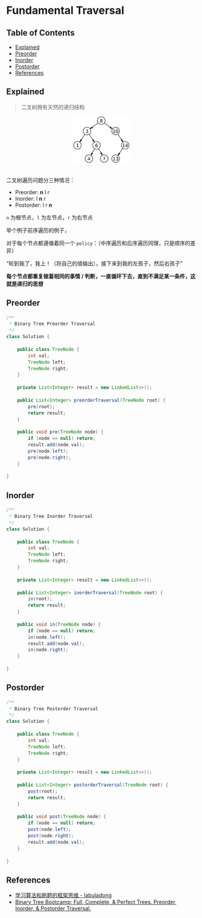 # Fundamental Traversal

Table of Contents
-----------------

* [Explained](#explained)
* [Preorder](#preorder)
* [Inorder](#inorder)
* [Postorder](#postorder)
* [References](#references)

## Explained

> 二叉树拥有天然的递归结构



<div align="center"> <img src="binary_tree.png" width="30%"/> </div><br>

二叉树遍历问题分三种情况：

- Preorder: **n** l r
- Inorder: l **n** r
- Postorder: l r **n**

`n` 为根节点，`l` 为左节点，`r` 为右节点



举个例子前序遍历的例子，

对于每个节点都遵循着同一个 `policy`：（中序遍历和后序遍历同理，只是顺序的差异）

“轮到我了，我上！（将自己的值输出），接下来到我的左孩子，然后右孩子”



**每个节点都重复做着相同的事情 / 判断，一直循环下去，直到不满足某一条件，这就是递归的思想**



## Preorder

```java
/**
 * Binary Tree Preorder Traversal
 */
class Solution {

    public class TreeNode {
        int val;
        TreeNode left;
        TreeNode right;
    }

    private List<Integer> result = new LinkedList<>();

    public List<Integer> preorderTraversal(TreeNode root) {
        pre(root);
        return result;
    }

    public void pre(TreeNode node) {
        if (node == null) return;
        result.add(node.val);
        pre(node.left);
        pre(node.right);
    }

} 
```



## Inorder

```java
/**
 * Binary Tree Inorder Traversal
 */
class Solution {

    public class TreeNode {
        int val;
        TreeNode left;
        TreeNode right;
    }

    private List<Integer> result = new LinkedList<>();

    public List<Integer> inorderTraversal(TreeNode root) {
        in(root);
        return result;
    }

    public void in(TreeNode node) {
        if (node == null) return;
        in(node.left);
        result.add(node.val);
        in(node.right);
    }

}
```



## Postorder

```java
/**
 * Binary Tree Postorder Traversal
 */
class Solution {

    public class TreeNode {
        int val;
        TreeNode left;
        TreeNode right;
    }

    private List<Integer> result = new LinkedList<>();

    public List<Integer> postorderTraversal(TreeNode root) {
        post(root);
        return result;
    }

    public void post(TreeNode node) {
        if (node == null) return;
        post(node.left);
        post(node.right);
        result.add(node.val);
    }

}
```



## References

- [学习算法和刷题的框架思维 - labuladong](https://labuladong.gitbook.io/algo/di-ling-zhang-bi-du-xi-lie-qing-an-shun-xu-yue-du/xue-xi-shu-ju-jie-gou-he-suan-fa-de-gao-xiao-fang-fa)
- [Binary Tree Bootcamp: Full, Complete, & Perfect Trees. Preorder, Inorder, & Postorder Traversal.](https://www.youtube.com/watch?v=BHB0B1jFKQc&t=177s)

